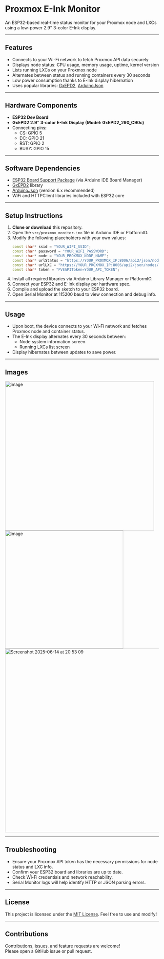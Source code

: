 # Proxmox E-Ink Monitor

An ESP32-based real-time status monitor for your Proxmox node and LXCs using a low-power 2.9" 3-color E-Ink display.

---

## Features

- Connects to your Wi-Fi network to fetch Proxmox API data securely  
- Displays node status: CPU usage, memory usage, uptime, kernel version  
- Lists running LXCs on your Proxmox node  
- Alternates between status and running containers every 30 seconds  
- Low power consumption thanks to E-Ink display hibernation  
- Uses popular libraries: [GxEPD2](https://github.com/ZinggJM/GxEPD2), [ArduinoJson](https://arduinojson.org/)

---

## Hardware Components

- **ESP32 Dev Board**  
- **GxEPD2 2.9" 3-color E-Ink Display (Model: GxEPD2_290_C90c)**  
- Connecting pins:
  - CS: GPIO 5  
  - DC: GPIO 21  
  - RST: GPIO 2  
  - BUSY: GPIO 15  

---

## Software Dependencies

- [ESP32 Board Support Package](https://github.com/espressif/arduino-esp32) (via Arduino IDE Board Manager)  
- [GxEPD2](https://github.com/ZinggJM/GxEPD2) library  
- [ArduinoJson](https://arduinojson.org/) (version 6.x recommended)  
- WiFi and HTTPClient libraries included with ESP32 core

---

## Setup Instructions

1. **Clone or download** this repository.  
2. Open the `src/proxmox_monitor.ino` file in Arduino IDE or PlatformIO.  
3. Modify the following placeholders with your own values:
    ```cpp
    const char* ssid = "YOUR_WIFI_SSID";
    const char* password = "YOUR_WIFI_PASSWORD";
    const char* node = "YOUR_PROXMOX_NODE_NAME";
    const char* urlStatus = "https://YOUR_PROXMOX_IP:8006/api2/json/nodes/YOUR_NODE/status";
    const char* urlLXC = "https://YOUR_PROXMOX_IP:8006/api2/json/nodes/YOUR_NODE/lxc";
    const char* token = "PVEAPIToken=YOUR_API_TOKEN";
    ```
4. Install all required libraries via Arduino Library Manager or PlatformIO.  
5. Connect your ESP32 and E-Ink display per hardware spec.  
6. Compile and upload the sketch to your ESP32 board.  
7. Open Serial Monitor at 115200 baud to view connection and debug info.  

---

## Usage

- Upon boot, the device connects to your Wi-Fi network and fetches Proxmox node and container status.  
- The E-Ink display alternates every 30 seconds between:
  - Node system information screen  
  - Running LXCs list screen  
- Display hibernates between updates to save power.

---

## Images
<img width="488" alt="image" src="https://github.com/user-attachments/assets/bc8c48d3-f385-471e-8ea8-944a8f99c639" /><img width="387" alt="image" src="https://github.com/user-attachments/assets/1e4abc7f-0309-4970-aa5c-2c2231e549c5" />
<img width="601" alt="Screenshot 2025-06-14 at 20 53 09" src="https://github.com/user-attachments/assets/0935f6c9-9776-4837-a7ab-6589685505bd" />

---
## Troubleshooting

- Ensure your Proxmox API token has the necessary permissions for node status and LXC info.  
- Confirm your ESP32 board and libraries are up to date.  
- Check Wi-Fi credentials and network reachability.  
- Serial Monitor logs will help identify HTTP or JSON parsing errors.

---

## License

This project is licensed under the [MIT License](LICENSE). Feel free to use and modify!

---

## Contributions

Contributions, issues, and feature requests are welcome!  
Please open a GitHub issue or pull request.

